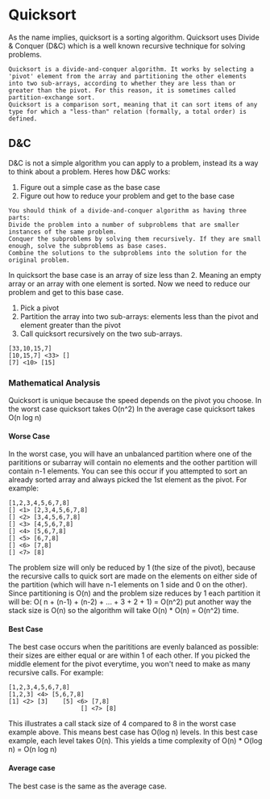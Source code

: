 # Quicksort

As the name implies, quicksort is a sorting algorithm.  Quicksort uses Divide & Conquer (D&C) which is a well known recursive technique for solving problems.

```
Quicksort is a divide-and-conquer algorithm. It works by selecting a 'pivot' element from the array and partitioning the other elements into two sub-arrays, according to whether they are less than or greater than the pivot. For this reason, it is sometimes called partition-exchange sort.
Quicksort is a comparison sort, meaning that it can sort items of any type for which a "less-than" relation (formally, a total order) is defined.
```

## D&C

D&C is not a simple algorithm you can apply to a problem, instead its a way to think about a problem.
Heres how D&C works:
1. Figure out a simple case as the base case
2. Figure out how to reduce your problem and get to the base case

```
You should think of a divide-and-conquer algorithm as having three parts:
Divide the problem into a number of subproblems that are smaller instances of the same problem.
Conquer the subproblems by solving them recursively. If they are small enough, solve the subproblems as base cases.
Combine the solutions to the subproblems into the solution for the original problem.
```

In quicksort the base case is an array of size less than 2. Meaning an empty array or an array with one element is sorted.
Now we need to reduce our problem and get to this base case.

1. Pick a pivot
2. Partition the array into two sub-arrays: elements less than the pivot and element greater than the pivot
3. Call quicksort recursively on the two sub-arrays.
```
[33,10,15,7]
[10,15,7] <33> []
[7] <10> [15]
```

### Mathematical Analysis

Quicksort is unique because the speed depends on the pivot you choose.
In the worst case quicksort takes O(n^2)
In the average case quicksort takes O(n log n)

#### Worse Case
In the worst case, you will have an unbalanced partition where one of the parititions or subarray will contain no elements and the oother partition will contain n-1 elements.
You can see this occur if you attempted to sort an already sorted array and always picked the 1st element as the pivot. For example:
```
[1,2,3,4,5,6,7,8]
[] <1> [2,3,4,5,6,7,8]
[] <2> [3,4,5,6,7,8]
[] <3> [4,5,6,7,8]
[] <4> [5,6,7,8]
[] <5> [6,7,8]
[] <6> [7,8]
[] <7> [8]
```
The problem size will only be reduced by 1 (the size of the pivot), because the recursive calls to quick sort are made on the elements on either side of the partition (which will have n-1 elements on 1 side and 0 on the other).
Since partitioning is O(n) and the problem size reduces by 1 each partition it will be: O( n + (n-1) + (n-2) + ... + 3 + 2 + 1) = O(n^2)
put another way the stack size is O(n) so the algorithm will take O(n) * O(n) = O(n^2) time.

#### Best Case
The best case occurs when the parititions are evenly balanced as possible: their sizes are either equal or are within 1 of each other.
If you picked the middle element for the pivot everytime, you won't need to make as many recursive calls. For example:
```
[1,2,3,4,5,6,7,8]
[1,2,3] <4> [5,6,7,8]
[1] <2> [3]    [5] <6> [7,8]
                    [] <7> [8]
```

This illustrates a call stack size of 4 compared to 8 in the worst case example above.  This means best case has O(log n) levels.
In this best case example, each level takes O(n).  This yields a time complexity of O(n) * O(log n) = O(n log n)


#### Average case
The best case is the same as the average case.